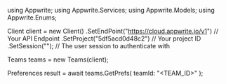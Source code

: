 using Appwrite;
using Appwrite.Services;
using Appwrite.Models;
using Appwrite.Enums;

Client client = new Client()
    .SetEndPoint("https://cloud.appwrite.io/v1") // Your API Endpoint
    .SetProject("5df5acd0d48c2") // Your project ID
    .SetSession(""); // The user session to authenticate with

Teams teams = new Teams(client);

Preferences result = await teams.GetPrefs(
    teamId: "<TEAM_ID>"
);